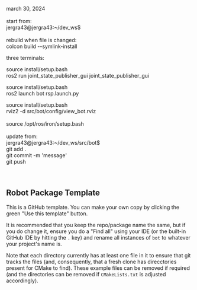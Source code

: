 march 30, 2024  
<br>
start from:  
jergra43@jergra43:~/dev_ws$  
<br>
rebuild when file is changed:  
colcon build --symlink-install  

three terminals:  

source install/setup.bash  
ros2 run joint_state_publisher_gui joint_state_publisher_gui  

source install/setup.bash  
ros2 launch bot rsp.launch.py  

source install/setup.bash  
rviz2 -d src/bot/config/view_bot.rviz  
<br>
source /opt/ros/iron/setup.bash  
<br>
update from:  
jergra43@jergra43:~/dev_ws/src/bot$  
git add .  
git commit -m 'message'  
git push  
<br>
<br>
## Robot Package Template

This is a GitHub template. You can make your own copy by clicking the green "Use this template" button.

It is recommended that you keep the repo/package name the same, but if you do change it, ensure you do a "Find all" using your IDE (or the built-in GitHub IDE by hitting the `.` key) and rename all instances of `bot` to whatever your project's name is.

Note that each directory currently has at least one file in it to ensure that git tracks the files (and, consequently, that a fresh clone has direcctories present for CMake to find). These example files can be removed if required (and the directories can be removed if `CMakeLists.txt` is adjusted accordingly).